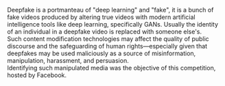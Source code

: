 Deepfake is a portmanteau of "deep learning" and "fake", it is a bunch of fake videos produced by altering true videos with modern artificial intelligence tools like deep learning, specifically GANs.  Usually the identity of an individual in a deepfake video is replaced with someone else's.  
Such content modification technologies may affect the quality of public discourse and the safeguarding of human rights—especially given that deepfakes may be used maliciously as a source of misinformation, manipulation, harassment, and persuasion.  
Identifying such manipulated media was the objective of this competition, hosted by Facebook.

